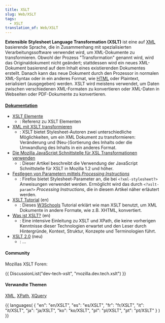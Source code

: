 ```yaml
---
title: XSLT
slug: Web/XSLT
tags:
  - XSLT
translation_of: Web/XSLT
---
```

**Extensible Stylesheet Language Transformation (XSLT)** ist eine auf [XML](/de/XML "de/XML") basierende Sprache, die in Zusammenhang mit spezialisierten Verarbeitungssoftware verwendet wird, um XML-Dokumente zu transformieren. Obwohl der Prozess "Transformation" genannt wird, wird das Originaldokument nicht geändert; stattdessen wird ein neues XML-Dokument basierend auf dem Inhalt eines existierenden Dokumentes erstellt. Danach kann das neue Dokument durch den Prozessor in normalen XML-Syntax oder in ein anderes Format, wie [HTML](/de/HTML "de/HTML") oder Plaintext, serialisiert (ausgegeben) werden. XSLT wird meistens verwendet, um Daten zwischen verschiedenen XML-Formaten zu konvertieren oder XML-Daten in Webseiten oder PDF-Dokumente zu konvertieren.

#### [Dokumentation](/Special:Tags?tag=XSLT&language=de "Special:Tags?tag=XSLT&language=de")

- [XSLT Elemente](/de/XSLT/Elemente "de/XSLT/Elemente")
  - : Referenz zu XSLT Elementen
- [XML mit XSLT transformieren](/de/XML_mit_XSLT_transformieren "de/XML_mit_XSLT_transformieren")
  - : XSLT bietet Stylesheet-Autoren zwei unterschiedliche Möglichkeiten, um ein XML Dokument zu transformieren: Veränderung und (Neu-)Sortierung des Inhalts oder die Umwandlung des Inhalts in ein anderes Format.
- [Die Mozilla JavaScript Schnittstelle für XSL Transformationen verwenden](/de/Die_Mozilla_JavaScript_Schnittstelle_für_XSL_Transformationen_verwenden "de/Die_Mozilla_JavaScript_Schnittstelle_für_XSL_Transformationen_verwenden")
  - : Dieser Artikel beschreibt die Verwendung der JavaScript Schnittstelle für XSLT in Mozilla 1.2 und höher.
- [Festlegen von Parametern mittels _Processing Instructions_](/de/XSLT/PI_Parameter "de/XSLT/PI_Parameter")
  - : Firefox bietet Stylesheet-Parameter an, die bei `<?xml-stylesheet?>` Anweisungen verwendet werden. Ermöglicht wird das durch `<?xslt-param?>` _Processing Instructions_, die in diesem Artikel näher erläutert werden.
- [XSLT Tutorial](http://www.w3schools.com/xsl/) (en)
  - : Dieses [W3Schools](http://www.w3schools.com) Tutorial erklärt wie man XSLT benutzt, um XML Dokumente in andere Formate, wie z.B. XHTML, konvertiert.
- [Was ist XSLT?](http://www.xml.com/pub/a/2000/08/holman/) (en)
  - : Eine intensive Einleitung zu XSLT und XPath, die keine vorherigen Kenntnisse dieser Technologien erwartet und den Leser durch Hintergründe, Kontext, Struktur, Konzepte und Terminologien führt.
- [XSLT 2.0](/de/XSLT_2.0 "en/XSLT_2.0") (neu)
  - : ...

#### Community

Mozillas XSLT Foren:

{{ DiscussionList("dev-tech-xslt", "mozilla.dev.tech.xslt") }}

#### Verwandte Themen

[XML](/de/XML "de/XML"), [XPath](/de/XPath "de/XPath"), [XQuery](/de/XQuery "de/XQuery")

{{ languages( { "en": "en/XSLT", "es": "es/XSLT", "fr": "fr/XSLT", "it": "it/XSLT", "ja": "ja/XSLT", "ko": "ko/XSLT", "pl": "pl/XSLT", "pt": "pt/XSLT" } ) }}
